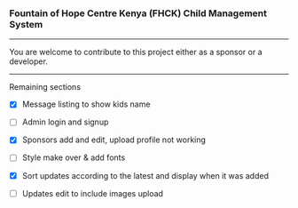 ### Fountain of Hope Centre Kenya (FHCK) Child Management System
***

You are welcome to contribute to this project either as a sponsor or a developer.

***
Remaining sections

- [x] Message listing to show kids name
- [ ] Admin login and signup
- [x] Sponsors add and edit, upload profile not working
- [ ] Style make over & add fonts
- [x] Sort updates according to the latest and display when it was added
- [ ] Updates edit to include images upload
 